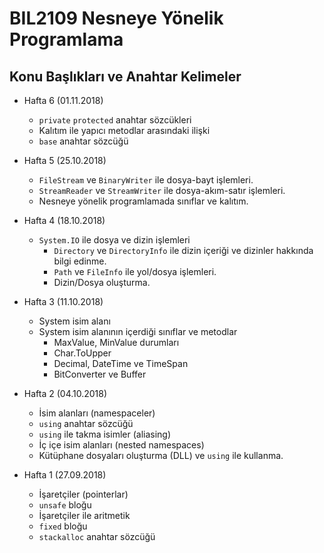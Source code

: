 # BIL2109 Nesneye Yönelik Programlama

## Konu Başlıkları ve Anahtar Kelimeler

- Hafta 6 (01.11.2018)
  - `private` `protected` anahtar sözcükleri
  - Kalıtım ile yapıcı metodlar arasındaki ilişki
  - `base` anahtar sözcüğü

- Hafta 5 (25.10.2018)
  - `FileStream` ve `BinaryWriter` ile dosya-bayt işlemleri.
  - `StreamReader` ve `StreamWriter` ile dosya-akım-satır işlemleri.
  - Nesneye yönelik programlamada sınıflar ve kalıtım.

- Hafta 4 (18.10.2018)
  - `System.IO` ile dosya ve dizin işlemleri
    - `Directory` ve `DirectoryInfo` ile dizin içeriği ve dizinler hakkında bilgi edinme.
    - `Path` ve `FileInfo` ile yol/dosya işlemleri.
    - Dizin/Dosya oluşturma.

- Hafta 3 (11.10.2018)
  - System isim alanı
  - System isim alanının içerdiği sınıflar ve metodlar
    - MaxValue, MinValue durumları
    - Char.ToUpper
    - Decimal, DateTime ve TimeSpan
    - BitConverter ve Buffer

- Hafta 2 (04.10.2018)
  - İsim alanları (namespaceler)
  - `using` anahtar sözcüğü
  - `using` ile takma isimler (aliasing)
  - İç içe isim alanları (nested namespaces)
  - Kütüphane dosyaları oluşturma (DLL) ve `using` ile kullanma.

- Hafta 1 (27.09.2018)
  - İşaretçiler (pointerlar)
  - `unsafe` bloğu
  - İşaretçiler ile aritmetik
  - `fixed` bloğu
  - `stackalloc` anahtar sözcüğü
